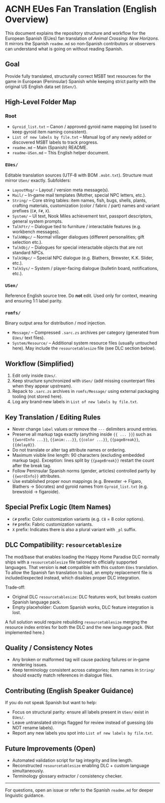 # ACNH EUes Fan Translation (English Overview)

This document explains the repository structure and workflow for the European Spanish (EUes) fan translation of *Animal Crossing: New Horizons*. It mirrors the Spanish `readme.md` so non‑Spanish contributors or observers can understand what is going on without reading Spanish.

## Goal
Provide fully translated, structurally correct MSBT text resources for the game in European (Peninsular) Spanish while keeping strict parity with the original US English data set (`USen/`).

## High-Level Folder Map

### Root
- `Gyroid_list.txt` – Canon / approved gyroid name mapping list (used to keep gyroid item naming consistent).
- `List of new labels by file.txt` – Manual log of any newly added or discovered MSBT labels to track progress.
- `readme.md` – Main (Spanish) README.
- `readme-USen.md` – This English helper document.

### `EUes/`
Editable translation sources (UTF‑8 with BOM `.msbt.txt`). Structure must mirror `USen/` exactly. Subfolders:
- `LayoutMsg/` – Layout / version meta message(s).
- `Mail/` – In‑game mail templates (Mother, special NPC letters, etc.).
- `String/` – Core string tables: item names, fish, bugs, shells, plants, crafting materials, customization (color / fabric / part) names and variant prefixes (`C#`, `F#`, `X`).
- `System/` – UI text, Nook Miles achievement text, passport descriptors, general system prompts.
- `TalkFtr/` – Dialogue tied to furniture / interactable features (e.g. workbench messages).
- `TalkNNpc/` – Normal villager dialogues (different personalities; gift selection etc.).
- `TalkObj/` – Dialogues for special interactable objects that are not standard NPCs.
- `TalkSNpc/` – Special NPC dialogue (e.g. Blathers, Brewster, K.K. Slider, etc.).
- `TalkSys/` – System / player-facing dialogue (bulletin board, notifications, etc.).

### `USen/`
Reference English source tree. Do **not** edit. Used only for context, meaning and ensuring 1:1 label parity.

### `romfs/`
Binary output area for distribution / mod injection.
- `Message/` – Compressed `.sarc.zs` archives per category (generated from `EUes/` text files).
- `System/Resource/` – Additional system resource files (usually untouched here). May include the `resourcetablesize` file (see DLC section below).

## Workflow (Simplified)
1. Edit only inside `EUes/`.
2. Keep structure synchronized with `USen/` (add missing counterpart files when they appear upstream).
3. Repack to `.sarc.zs` archives in `romfs/Message/` using external packaging tooling (not stored here).
4. Log any brand‑new labels in `List of new labels by file.txt`.

## Key Translation / Editing Rules
- Never change `label` values or remove the `---` delimiters around entries.
- Preserve all markup tags exactly (anything inside `{{ ... }}`) such as `{{wordInfo ...}}`, `{{anim:...}}`, `{{color ...}}`, `{{pageBreak}}`, `{{delay8}}`.
- Do not translate or alter tag attribute names or ordering.
- Maximum visible line length: 90 characters (excluding embedded markup tags). Exception: lines split by `{{pageBreak}}` restart the count after the break tag.
- Follow Peninsular Spanish norms (gender, articles) controlled partly by `{{wordInfo}}` attributes.
- Use established proper noun mappings (e.g. Brewster → Fígaro, Blathers → Sócrates) and gyroid names from `Gyroid_list.txt` (e.g. brewstoid → figaroide).

## Special Prefix Logic (Item Names)
- `C#` prefix: Color customization variants (e.g. `C8` = 8 color options).
- `F#` prefix: Fabric customization variants.
- `X` prefix: Indicates there is also a plural variant with `_pl` suffix.

## DLC Compatibility: `resourcetablesize`
The mod/base that enables loading the Happy Home Paradise DLC normally ships with a `resourcetablesize` file tailored to officially supported languages. That version is **not** compatible with this custom `EUes` translation. To allow the Spanish fan translation to load, an empty replacement file is included/expected instead, which disables proper DLC integration.

Trade‑off:
- Original DLC `resourcetablesize`: DLC features work, but breaks custom Spanish language pack.
- Empty placeholder: Custom Spanish works, DLC feature integration is lost.

A full solution would require rebuilding `resourcetablesize` merging the resource index entries for both the DLC and the new language pack. (Not implemented here.)

## Quality / Consistency Notes
- Any broken or malformed tag will cause packing failures or in‑game rendering issues.
- Keep terminology consistent across categories; item names in `String/` should exactly match references in dialogue files.

## Contributing (English Speaker Guidance)
If you do not speak Spanish but want to help:
- Focus on structural parity: ensure all labels present in `USen/` exist in `EUes/`.
- Leave untranslated strings flagged for review instead of guessing (do NOT rename labels).
- Report any new labels you spot into `List of new labels by file.txt`.

## Future Improvements (Open)
- Automated validation script for tag integrity and line length.
- Reconstructed `resourcetablesize` enabling DLC + custom language simultaneously.
- Terminology glossary extractor / consistency checker.

---
For questions, open an issue or refer to the Spanish `readme.md` for deeper linguistic guidance.

